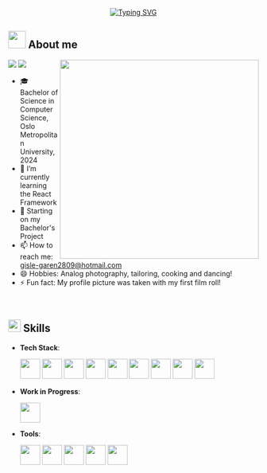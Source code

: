 <p align="center">
<a href="https://git.io/typing-svg"><img src="https://readme-typing-svg.demolab.com?font=Georgia&weight=800&pause=1000&size=33&color=042D5E&width=370&height=100&lines=Hello there,+I'm+Gisle!+%F0%9F%91%8B" alt="Typing SVG" /></a>
</p>
	
## <picture><img src = "https://freeiconshop.com/wp-content/uploads/edd/person-outline.png" width =35px></picture> **About me**

<picture> <img align="right" src="https://i.pinimg.com/originals/42/36/d0/4236d00b6df31c5c1dab3566fa61ff3c.gif" width = 400px></picture>
 <p align="left">
  <img src="https://img.shields.io/badge/Interest-Backend%20Development-Green" />
  <img src="https://img.shields.io/badge/Languages-Norwegian%2C%20English-orange" />
</p>

- 🎓 Bachelor of Science in Computer Science, Oslo Metropolitan University, 2024
- 🌱 I’m currently learning the React Framework
- 👯 Starting on my Bachelor's Project
- 📫 How to reach me: gisle-garen2809@hotmail.com
- 😄 Hobbies: Analog photography, tailoring, cooking and dancing! 
- ⚡ Fun fact: My profile picture was taken with my first film roll!
<br>

## <img src="https://media2.giphy.com/media/QssGEmpkyEOhBCb7e1/giphy.gif?cid=ecf05e47a0n3gi1bfqntqmob8g9aid1oyj2wr3ds3mg700bl&rid=giphy.gif" width ="25"><b> Skills</b>

<p align="center">

- **Tech Stack**:
    
     <img src="https://user-images.githubusercontent.com/25181517/117201156-9a724800-adec-11eb-9a9d-3cd0f67da4bc.png" width="40" height="40" />
     <img src="https://user-images.githubusercontent.com/25181517/117201470-f6d56780-adec-11eb-8f7c-e70e376cfd07.png" width="40" height="40" />
     <img src="https://user-images.githubusercontent.com/64439609/212556407-f122dc0e-901c-4df7-960f-29a3b52c5349.png" width="40" height="40" />
      <img src="https://user-images.githubusercontent.com/64439609/212556203-47a51702-fec1-4275-bafb-6afdea15b092.png" width="40" height="40" />
      <img src="https://user-images.githubusercontent.com/64439609/212556085-e6f8391a-6f25-43d5-8bfe-818167047cfb.png" width="40" height="40" />
     <img src="https://user-images.githubusercontent.com/25181517/183896128-ec99105a-ec1a-4d85-b08b-1aa1620b2046.png" width="40" height="40" />
       <img src="https://user-images.githubusercontent.com/25181517/183423507-c056a6f9-1ba8-4312-a350-19bcbc5a8697.png" width="40" height="40" />
       <img src="https://user-images.githubusercontent.com/25181517/192106593-610ee31c-995e-4f24-b8e1-0f18eead6fae.png" width="40" height="40" />
       <img src="https://user-images.githubusercontent.com/25181517/183898054-b3d693d4-dafb-4808-a509-bab54cf5de34.png" width="40" height="40" />  
- **Work in Progress**:

   <img src="https://user-images.githubusercontent.com/25181517/183897015-94a058a6-b86e-4e42-a37f-bf92061753e5.png" width="40" height="40"/>

- **Tools**:

    <img src="https://user-images.githubusercontent.com/64439609/212556685-de9a7c04-31b0-43b6-af39-7c82ac13b321.png" width="40" height="40"/>
    <img src="https://user-images.githubusercontent.com/64439609/212556741-81407849-82c8-4926-854f-820e8a644375.png" width="40" height="40"/>
    <img src="https://user-images.githubusercontent.com/25181517/117207330-263ba280-adf4-11eb-9b97-0ac5b40bc3be.png" width="40" height="40"/>
    <img src="https://user-images.githubusercontent.com/64439609/212556802-77a65ec1-aa71-4272-b603-1a57d1914678.png" width="40" height="40"/>    
    <img src="https://user-images.githubusercontent.com/25181517/192108890-200809d1-439c-4e23-90d3-b090cf9a4eea.png" width="40" height="40"/>
<br>
</p>
